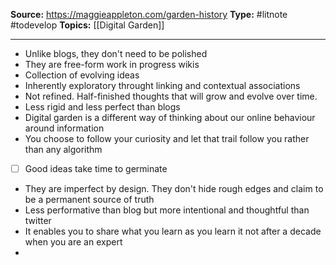 
**Source:** https://maggieappleton.com/garden-history
**Type:** #litnote #todevelop 
**Topics:** [[Digital Garden]]

----
- Unlike blogs, they don't need to be polished
- They are free-form work in progress wikis
- Collection of evolving ideas
- Inherently exploratory throught linking and contextual associations
- Not refined. Half-finished thoughts that will grow and evolve over time. 
- Less rigid and less perfect than blogs
- Digital garden is a different way of thinking about our online behaviour around information
- You choose to follow your curiosity and let that trail follow you rather than any algorithm 
- [ ] Good ideas take time to germinate
- They are imperfect by design. They don't hide rough edges and claim to be a permanent source of truth
- Less performative than blog but more intentional and thoughtful than twitter
- It enables you to share what you learn as you learn it not after a decade when you are an expert
- 